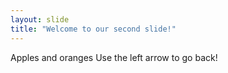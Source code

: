 ```yaml
---
layout: slide
title: "Welcome to our second slide!"
---
```

Apples and oranges
Use the left arrow to go back!
